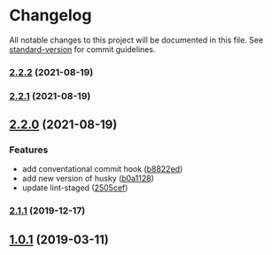 # Changelog

All notable changes to this project will be documented in this file. See [standard-version](https://github.com/conventional-changelog/standard-version) for commit guidelines.

### [2.2.2](https://github.com/fitfab/fitfab-ui/compare/v2.2.1...v2.2.2) (2021-08-19)

### [2.2.1](https://github.com/fitfab/fitfab-ui/compare/v2.2.0...v2.2.1) (2021-08-19)

## [2.2.0](https://github.com/fitfab/fitfab-ui/compare/v2.1.1...v2.2.0) (2021-08-19)


### Features

* add conventational commit hook ([b8822ed](https://github.com/fitfab/fitfab-ui/commit/b8822ed6d1e77e2b5a84b6cbb2ddaf026819d6c3))
* add new version of husky ([b0a1128](https://github.com/fitfab/fitfab-ui/commit/b0a112830f3aa5451b16d608225477ee256aac0a))
* update lint-staged ([2505cef](https://github.com/fitfab/fitfab-ui/commit/2505cef232cf84402bca79ce20674700a5d6cf1b))

### [2.1.1](https://github.com/fitfab/fitfab-ui/compare/v2.1.0...v2.1.1) (2019-12-17)



## [1.0.1](https://github.com/fitfab/fitfab-ui/compare/v1.0.0...v1.0.1) (2019-03-11)
